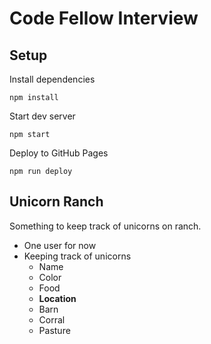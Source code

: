 # Code Fellow Interview

## Setup

Install dependencies

`npm install`

Start dev server

`npm start`

Deploy to GitHub Pages

`npm run deploy`

## Unicorn Ranch

Something to keep track of unicorns on ranch.

 * One user for now
 * Keeping track of unicorns
 	* Name
 	* Color
 	* Food
 	* **Location**
 	 * Barn
 	 * Corral
 	 * Pasture


